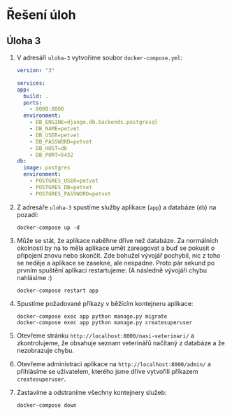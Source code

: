 # Řešení úloh

## Úloha 3

1. V adresáři `uloha-3` vytvoříme soubor `docker-compose.yml`:

   ```yml
   version: "3"

   services:
   app:
     build: .
     ports:
       - 8000:8000
     environment:
       - DB_ENGINE=django.db.backends.postgresql
       - DB_NAME=petvet
       - DB_USER=petvet
       - DB_PASSWORD=petvet
       - DB_HOST=db
       - DB_PORT=5432
   db:
     image: postgres
     environment:
       - POSTGRES_USER=petvet
       - POSTGRES_DB=petvet
       - POSTGRES_PASSWORD=petvet
   ```

2. Z adresáře `uloha-3` spustíme služby aplikace (`app`) a databáze (`db`) na pozadí:

   ```
   docker-compose up -d
   ```

3. Může se stát, že aplikace naběhne dříve než databáze. Za normálních okolností by na to měla aplikace umět zareagovat a buď se pokusit o připojení znovu nebo skončit. Zde bohužel vývojář pochybil, nic z toho se neděje a aplikace se zasekne, ale nespadne. Proto pár sekund po prvním spuštění aplikaci restartujeme: (A následně vývojáři chybu nahlásíme :)

   ```
   docker-compose restart app
   ```

4. Spustíme požadované příkazy v běžícím kontejneru aplikace:

   ```
   docker-compose exec app python manage.py migrate
   docker-compose exec app python manage.py createsuperuser
   ```

5. Otevřeme stránku `http://localhost:8000/nasi-veterinari/` a zkontrolujeme, že obsahuje seznam veterinářů načítaný z databáze a že nezobrazuje chybu.

6. Otevřeme administraci aplikace na `http://localhost:8000/admin/` a přihlásíme se uživatelem, kterého jsme dříve vytvořili příkazem `createsuperuser`.

7. Zastavíme a odstraníme všechny kontejnery služeb:

   ```
   docker-compose down
   ```
